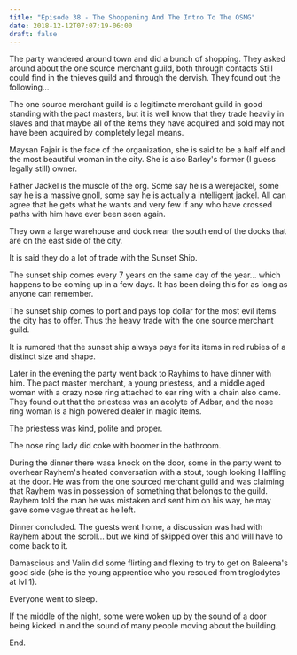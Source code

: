 ```yaml
---
title: "Episode 38 - The Shoppening And The Intro To The OSMG"
date: 2018-12-12T07:07:19-06:00
draft: false
---
```


The party wandered around town and did a bunch of shopping. They asked around about the one source merchant guild, both through contacts Still could find in the thieves guild and through the dervish. They found out the following...

The one source merchant guild is a legitimate merchant guild in good standing with the pact masters, but it is well know that they trade heavily in slaves and that maybe all of the items they have acquired and sold may not have been acquired by completely legal means.

Maysan Fajair is the face of the organization, she is said to be a half elf and the most beautiful woman in the city. She is also Barley's former (I guess legally still) owner.

Father Jackel is the muscle of the org. Some say he is a werejackel, some say he is a massive gnoll, some say he is actually a intelligent jackel. All can agree that he gets what he wants and very few if any who have crossed paths with him have ever been seen again.

They own a large warehouse and dock near the south end of the docks that are on the east side of the city.

It is said they do a lot of trade with the Sunset Ship.

The sunset ship comes every 7 years on the same day of the year... which happens to be coming up in a few days. It has been doing this for as long as anyone can remember.

The sunset ship comes to port and pays top dollar for the most evil items the city has to offer. Thus the heavy trade with the one source merchant guild.

It is rumored that the sunset ship always pays for its items in red rubies of a distinct size and shape.

Later in the evening the party went back to Rayhims to have dinner with him. The pact master merchant, a young priestess, and a middle aged woman with a crazy nose ring attached to ear ring with a chain also came. They found out that the priestess was an acolyte of Adbar, and the nose ring woman is a high powered dealer in magic items.

The priestess was kind, polite and proper.

The nose ring lady did coke with boomer in the bathroom.

During the dinner there wasa knock on the door, some in the party went to overhear Rayhem's heated conversation with a stout, tough looking Halfling at the door. He was from the one sourced merchant guild and was claiming that Rayhem was in possession of something that belongs to the guild. Rayhem told the man he was mistaken and sent him on his way, he may gave some vague threat as he left.

Dinner concluded. The guests went home, a discussion was had with Rayhem about the scroll... but we kind of skipped over this and will have to come back to it.

Damascious and Valin did some flirting and flexing to try to get on Baleena's good side (she is the young apprentice who you rescued from troglodytes at lvl 1).

Everyone went to sleep.

If the middle of the night, some were woken up by the sound of a door being kicked in and the sound of many people moving about the building.

End.
